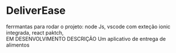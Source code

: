 # DeliverEase
ferrmantas para rodar o projeto: node Js, vscode com exteção ionic integrada, react paktch,  
EM DESENVOLVIMENTO 
DESCRIÇÃO
Um aplicativo de entrega  de alimentos 
